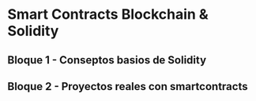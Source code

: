 # Smart Contracts Blockchain & Solidity

## Bloque 1 - Conseptos basios de Solidity

## Bloque 2 - Proyectos reales con smartcontracts

